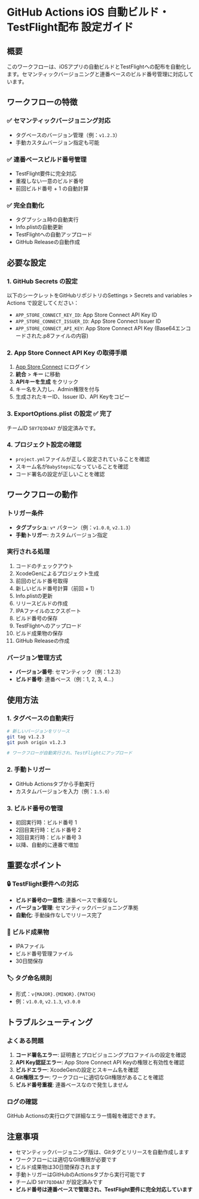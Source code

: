 # GitHub Actions iOS 自動ビルド・TestFlight配布 設定ガイド

## 概要

このワークフローは、iOSアプリの自動ビルドとTestFlightへの配布を自動化します。セマンティックバージョニングと連番ベースのビルド番号管理に対応しています。

## ワークフローの特徴

### ✅ **セマンティックバージョニング対応**

- タグベースのバージョン管理（例：`v1.2.3`）
- 手動カスタムバージョン指定も可能

### ✅ **連番ベースビルド番号管理**

- TestFlight要件に完全対応
- 重複しない一意のビルド番号
- 前回ビルド番号 + 1 の自動計算

### ✅ **完全自動化**

- タグプッシュ時の自動実行
- Info.plistの自動更新
- TestFlightへの自動アップロード
- GitHub Releaseの自動作成

## 必要な設定

### 1. GitHub Secrets の設定

以下のシークレットをGitHubリポジトリのSettings > Secrets and variables >
Actions で設定してください：

- `APP_STORE_CONNECT_KEY_ID`: App Store Connect API Key ID
- `APP_STORE_CONNECT_ISSUER_ID`: App Store Connect Issuer ID
- `APP_STORE_CONNECT_API_KEY`: App Store Connect API Key (Base64エンコードされた.p8ファイルの内容)

### 2. App Store Connect API Key の取得手順

1. [App Store Connect](https://appstoreconnect.apple.com/) にログイン
2. **統合** > **キー** に移動
3. **APIキーを生成** をクリック
4. キー名を入力し、Admin権限を付与
5. 生成されたキーID、Issuer ID、API Keyをコピー

### 3. ExportOptions.plist の設定 ✅ **完了**

チームID `58Y7Q3D4A7` が設定済みです。

### 4. プロジェクト設定の確認

- `project.yml`ファイルが正しく設定されていることを確認
- スキーム名が`BabySteps`になっていることを確認
- コード署名の設定が正しいことを確認

## ワークフローの動作

### トリガー条件

- **タグプッシュ**: `v*` パターン（例：`v1.0.0`, `v2.1.3`）
- **手動トリガー**: カスタムバージョン指定

### 実行される処理

1. コードのチェックアウト
2. XcodeGenによるプロジェクト生成
3. 前回のビルド番号取得
4. 新しいビルド番号計算（前回 + 1）
5. Info.plistの更新
6. リリースビルドの作成
7. IPAファイルのエクスポート
8. ビルド番号の保存
9. TestFlightへのアップロード
10. ビルド成果物の保存
11. GitHub Releaseの作成

### バージョン管理方式

- **バージョン番号**: セマンティック（例：1.2.3）
- **ビルド番号**: 連番ベース（例：1, 2, 3, 4...）

## 使用方法

### 1. タグベースの自動実行

```bash
# 新しいバージョンをリリース
git tag v1.2.3
git push origin v1.2.3

# ワークフローが自動実行され、TestFlightにアップロード
```

### 2. 手動トリガー

- GitHub Actionsタブから手動実行
- カスタムバージョンを入力（例：`1.5.0`）

### 3. ビルド番号の管理

- 初回実行時：ビルド番号 1
- 2回目実行時：ビルド番号 2
- 3回目実行時：ビルド番号 3
- 以降、自動的に連番で増加

## 重要なポイント

### 🔒 **TestFlight要件への対応**

- **ビルド番号の一意性**: 連番ベースで重複なし
- **バージョン管理**: セマンティックバージョニング準拠
- **自動化**: 手動操作なしでリリース完了

### 📱 **ビルド成果物**

- IPAファイル
- ビルド番号管理ファイル
- 30日間保存

### 🏷️ **タグ命名規則**

- 形式：`v{MAJOR}.{MINOR}.{PATCH}`
- 例：`v1.0.0`, `v2.1.3`, `v3.0.0`

## トラブルシューティング

### よくある問題

1. **コード署名エラー**: 証明書とプロビジョニングプロファイルの設定を確認
2. **API Key認証エラー**: App Store Connect API Keyの権限と有効性を確認
3. **ビルドエラー**: XcodeGenの設定とスキーム名を確認
4. **Git権限エラー**: ワークフローに適切なGit権限があることを確認
5. **ビルド番号重複**: 連番ベースなので発生しません

### ログの確認

GitHub Actionsの実行ログで詳細なエラー情報を確認できます。

## 注意事項

- セマンティックバージョニング版は、Gitタグとリリースを自動作成します
- ワークフローには適切なGit権限が必要です
- ビルド成果物は30日間保存されます
- 手動トリガーはGitHubのActionsタブから実行可能です
- チームID `58Y7Q3D4A7` が設定済みです
- **ビルド番号は連番ベースで管理され、TestFlight要件に完全対応しています**
